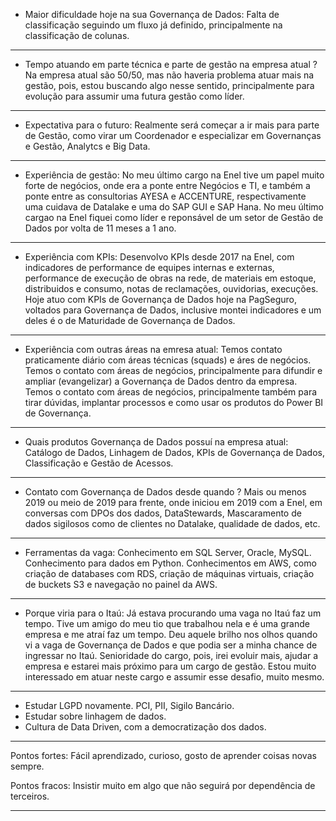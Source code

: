 - Maior dificuldade hoje na sua Governança de Dados:
Falta de classificação seguindo um fluxo já definido, principalmente na classificação de colunas.

---

- Tempo atuando em parte técnica e parte de gestão na empresa atual ?
Na empresa atual são 50/50, mas não haveria problema atuar mais na gestão, pois, estou buscando algo nesse sentido, principalmente para evolução para assumir uma futura gestão como líder.

---

- Expectativa para o futuro:
Realmente será começar a ir mais para parte de Gestão, como virar um Coordenador e especializar em Governanças e Gestão, Analytcs e Big Data.

---

- Experiência de gestão:
No meu último cargo na Enel tive um papel muito forte de negócios, onde era a ponte entre Negócios e TI, e também a ponte entre as consultorias AYESA e ACCENTURE, respectivamente uma cuidava de Datalake e uma do SAP GUI e SAP Hana.
No meu último cargao na Enel fiquei como líder e reponsável de um setor de Gestão de Dados por volta de 11 meses a 1 ano.

---

- Experiência com KPIs:
Desenvolvo KPIs desde 2017 na Enel, com indicadores de performance de equipes internas e externas, performance de execução de obras na rede, de materiais em estoque, distribuidos e consumo, notas de reclamações, ouvidorias, execuções.
Hoje atuo com KPIs de Governança de Dados hoje na PagSeguro, voltados para Governança de Dados, inclusive montei indicadores e um deles é o de Maturidade de Governança de Dados.

---

- Experiência com outras áreas na emresa atual:
Temos contato praticamente diário com áreas técnicas (squads) e áres de negócios.
Temos o contato com áreas de negócios, principalmente para difundir e ampliar (evangelizar) a Governança de Dados dentro da empresa.
Temos o contato com áreas de negócios, principalmente também para tirar dúvidas, implantar processos e como usar os produtos do Power BI de Governança.

---

- Quais produtos Governança de Dados possuí na empresa atual:
Catálogo de Dados, Linhagem de Dados, KPIs de Governança de Dados, Classificação e Gestão de Acessos.

---

- Contato com Governança de Dados desde quando ?
Mais ou menos 2019 ou meio de 2019 para frente, onde iniciou em 2019 com a Enel, em conversas com DPOs dos dados, DataStewards, Mascaramento de dados sigilosos como de clientes no Datalake, qualidade de dados, etc.

---

- Ferramentas da vaga:
Conhecimento em SQL Server, Oracle, MySQL.
Conhecimento para dados em Python.
Conhecimentos em AWS, como criação de databases com RDS, criação de máquinas virtuais, criação de buckets S3 e navegação no painel da AWS.

---

- Porque viria para o Itaú:
Já estava procurando uma vaga no Itaú faz um tempo. Tive um amigo do meu tio que trabalhou nela e é uma grande empresa e me atraí faz um tempo.
Deu aquele brilho nos olhos quando vi a vaga de Governança de Dados e que podia ser a minha chance de ingressar no Itaú.
Senioridade do cargo, pois, irei evoluir mais, ajudar a empresa e estarei mais próximo para um cargo de gestão.
Estou muito interessado em atuar neste cargo e assumir esse desafio, muito mesmo.

---

- Estudar LGPD novamente. PCI, PII, Sigilo Bancário.
- Estudar sobre linhagem de dados.
- Cultura de Data Driven, com a democratização dos dados.

---


Pontos fortes: Fácil aprendizado, curioso, gosto de aprender coisas novas sempre.

Pontos fracos: Insistir muito em algo que não seguirá por dependência de terceiros.

---
